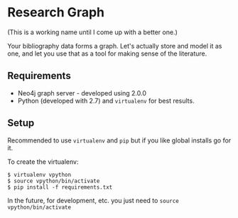 Research Graph
==============

(This is a working name until I come up with a better one.)

Your bibliography data forms a graph. Let's actually store and model it
as one, and let you use that as a tool for making sense of the literature.


Requirements
------------

- Neo4j graph server - developed using 2.0.0
- Python (developed with 2.7) and `virtualenv` for best results.

Setup
-----

Recommended to use `virtualenv` and `pip` but if you like global installs go for it.

To create the virtualenv:

```
$ virtualenv vpython
$ source vpython/bin/activate
$ pip install -f requirements.txt
```

In the future, for development, etc. you just need to `source vpython/bin/activate`




